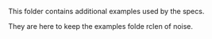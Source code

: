 This folder contains additional examples used by the specs.

They are here to keep the examples folde rclen of noise.
